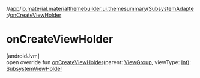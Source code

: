 //[app](../../../index.md)/[io.material.materialthemebuilder.ui.themesummary](../index.md)/[SubsystemAdapter](index.md)/[onCreateViewHolder](on-create-view-holder.md)

# onCreateViewHolder

[androidJvm]\
open override fun [onCreateViewHolder](on-create-view-holder.md)(parent: [ViewGroup](https://developer.android.com/reference/kotlin/android/view/ViewGroup.html), viewType: [Int](https://kotlinlang.org/api/latest/jvm/stdlib/kotlin/-int/index.html)): [SubsystemViewHolder](../-subsystem-view-holder/index.md)
